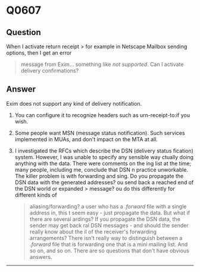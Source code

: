 Q0607
=====

Question
--------

When I activate  return receipt > for example in Netscape Mailbox sending options, then I get an error
> message from Exim... something like *not supported*. Can I activate
> delivery confirmations?

Answer
------

Exim does not support any kind of delivery notification.

1.  You can configure it to recognize headers such as urn-receipt-to:if
    you wish.

2.  Some people want MSN (message status notification). Such services
    implemented in MUAs, and don't impact on the MTA at all.

3.  I investigated the RFCs which describe the DSN (delivery status fication) system. However, I was unable to specify any sensible way ctually doing anything with the data. There were comments on the ing list at the time; many people, including me, conclude that DSN n practice unworkable. The killer problem is with forwarding and sing. Do you propagate the DSN data with the generated addresses? ou send back a      reached end of the DSN world     or      expanded     > message? ou do this differently for different kinds of
    > aliasing/forwarding? a user who has a *.forward* file with a
    > single address in, this t seem easy - just propagate the data. But
    > what if there are several ardings? If you propagate the DSN data,
    > the sender may get back ral DSN messages - and should the sender
    > really know about the il of the receiver's forwarding
    > arrangements? There isn't really way to distinguish between a
    > *.forward* file that is forwarding one that is a mini mailing
    > list. And so on, and so on. There are so questions that don't have
    > obvious answers.

* * * * *
